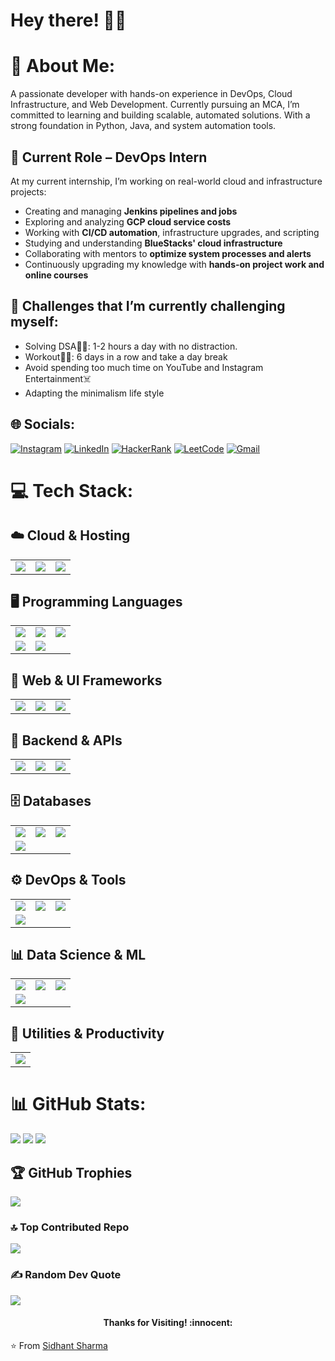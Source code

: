 
<!-- Greeting -->
# Hey there! :wave::smiley:
 
# 💫 About Me:
A passionate developer with hands-on experience in DevOps, Cloud Infrastructure, and Web Development. Currently pursuing an MCA, I’m committed to learning and building scalable, automated solutions. With a strong foundation in Python, Java, and system automation tools.

## 🚀 Current Role – DevOps Intern

At my current internship, I’m working on real-world cloud and infrastructure projects:

- Creating and managing **Jenkins pipelines and jobs**
- Exploring and analyzing **GCP cloud service costs**
- Working with **CI/CD automation**, infrastructure upgrades, and scripting
- Studying and understanding **BlueStacks' cloud infrastructure**
- Collaborating with mentors to **optimize system processes and alerts**
- Continuously upgrading my knowledge with **hands-on project work and online courses**


## 🌱 Challenges that I’m currently challenging myself:
* Solving DSA👨‍💻: 1-2 hours a day with no distraction. <br>
* Workout🏋️‍♂️: 6 days in a row and take a day break <br>
* Avoid spending too much time on YouTube and Instagram Entertainment☠️<br>
* Adapting the minimalism life style


## 🌐 Socials:
[![Instagram](https://img.shields.io/badge/Instagram-%23E4405F.svg?logo=Instagram&logoColor=white)](https://instagram.com/https://www.instagram.com/_.sidhant._15/) [![LinkedIn](https://img.shields.io/badge/LinkedIn-%230077B5.svg?logo=linkedin&logoColor=white)](https://linkedin.com/in/https://www.linkedin.com/in/sidhant-sharma-7a7b8a220/) [![HackerRank](https://img.shields.io/badge/-warmachiness13-islamicgreen?style=flat&logo=HackerRank&logoColor=black)](https://www.hackerrank.com/profile/warmachiness13)
[![LeetCode](https://img.shields.io/badge/LeetCode-000000?style=flat&logo=LeetCode&logoColor=white)](https://leetcode.com/u/IceBerG1502/)
[![Gmail](https://img.shields.io/badge/-sidhantsharma1502-c14438?style=flat&logo=Gmail&logoColor=white)](mailto:sidhantsharma1502@gmail.com)


# 💻 Tech Stack:
## ☁️ Cloud & Hosting
<table>
  <tr>
    <td><img src="https://img.shields.io/badge/AWS-232F3E?style=plastic&logo=amazon-aws&logoColor=white" /></td>
    <td><img src="https://img.shields.io/badge/github%20pages-121013?style=plastic&logo=github&logoColor=white" /></td>
    <td><img src="https://img.shields.io/badge/vercel-%23000000.svg?style=plastic&logo=vercel&logoColor=white" /></td>
  </tr>
</table>

## 🖥️ Programming Languages
<table>
  <tr>
    <td><img src="https://img.shields.io/badge/python-3670A0?style=plastic&logo=python&logoColor=ffdd54" /></td>
    <td><img src="https://img.shields.io/badge/java-%23ED8B00.svg?style=plastic&logo=openjdk&logoColor=white" /></td>
    <td><img src="https://img.shields.io/badge/html5-%23E34F26.svg?style=plastic&logo=html5&logoColor=white" /></td>
  </tr>
  <tr>
    <td><img src="https://img.shields.io/badge/css3-%231572B6.svg?style=plastic&logo=css3&logoColor=white" /></td>
    <td><img src="https://img.shields.io/badge/javascript-%23323330.svg?style=plastic&logo=javascript&logoColor=%23F7DF1E" /></td>
  </tr>
</table>

## 🎨 Web & UI Frameworks
<table>
  <tr>
    <td><img src="https://img.shields.io/badge/bootstrap-%238511FA.svg?style=plastic&logo=bootstrap&logoColor=white" /></td>
    <td><img src="https://img.shields.io/badge/tailwindcss-%2338B2AC.svg?style=plastic&logo=tailwind-css&logoColor=white" /></td>
    <td><img src="https://img.shields.io/badge/figma-%23F24E1E.svg?style=plastic&logo=figma&logoColor=white" /></td>
  </tr>
</table>

## 🧩 Backend & APIs
<table>
  <tr>
    <td><img src="https://img.shields.io/badge/flask-%23000.svg?style=plastic&logo=flask&logoColor=white" /></td>
    <td><img src="https://img.shields.io/badge/FastAPI-005571?style=plastic&logo=fastapi" /></td>
    <td><img src="https://img.shields.io/badge/jinja-white.svg?style=plastic&logo=jinja&logoColor=black" /></td>
  </tr>
</table>

## 🗄️ Databases
<table>
  <tr>
    <td><img src="https://img.shields.io/badge/mysql-%2300000f.svg?style=plastic&logo=mysql&logoColor=white" /></td>
    <td><img src="https://img.shields.io/badge/postgres-%23316192.svg?style=plastic&logo=postgresql&logoColor=white" /></td>
    <td><img src="https://img.shields.io/badge/MongoDB-%234ea94b.svg?style=plastic&logo=mongodb&logoColor=white" /></td>
  </tr>
  <tr>
    <td><img src="https://img.shields.io/badge/sqlite-%2307405e.svg?style=plastic&logo=sqlite&logoColor=white" /></td>
  </tr>
</table>

## ⚙️ DevOps & Tools
<table>
  <tr>
    <td><img src="https://img.shields.io/badge/Jenkins-D24939?style=plastic&logo=jenkins&logoColor=white" /></td>
    <td><img src="https://img.shields.io/badge/Linux-FCC624?style=plastic&logo=linux&logoColor=black" /></td>
    <td><img src="https://img.shields.io/badge/Bash-4EAA25?style=plastic&logo=gnu-bash&logoColor=white" /></td>
  </tr>
  <tr>
    <td><img src="https://img.shields.io/badge/Postman-FF6C37?style=plastic&logo=postman&logoColor=white" /></td>
  </tr>
</table>

## 📊 Data Science & ML
<table>
  <tr>
    <td><img src="https://img.shields.io/badge/pandas-%23150458.svg?style=plastic&logo=pandas&logoColor=white" /></td>
    <td><img src="https://img.shields.io/badge/numpy-%23013243.svg?style=plastic&logo=numpy&logoColor=white" /></td>
    <td><img src="https://img.shields.io/badge/Matplotlib-%23ffffff.svg?style=plastic&logo=Matplotlib&logoColor=black" /></td>
  </tr>
  <tr>
    <td><img src="https://img.shields.io/badge/scikit--learn-%23F7931E.svg?style=plastic&logo=scikit-learn&logoColor=white" /></td>
  </tr>
</table>

## 🧰 Utilities & Productivity
<table>
  <tr>
    <td><img src="https://img.shields.io/badge/Notion-%23000000.svg?style=plastic&logo=notion&logoColor=white" /></td>
  </tr>
</table>


# 📊 GitHub Stats:
![](https://github-readme-stats.vercel.app/api?username=IceBerG-15&theme=dark&hide_border=false&include_all_commits=false&count_private=true) ![](https://github-readme-stats.vercel.app/api/top-langs/?username=IceBerG-15&theme=dark&hide_border=false&include_all_commits=false&count_private=true&layout=compact)
![](https://github-readme-streak-stats.herokuapp.com/?user=IceBerG-15&theme=dark&hide_border=false)<br/>


## 🏆 GitHub Trophies
![](https://github-profile-trophy.vercel.app/?username=IceBerG-15&theme=onedark&no-frame=true&no-bg=true&margin-w=4)

### 🔝 Top Contributed Repo
![](https://github-contributor-stats.vercel.app/api?username=IceBerG-15&limit=5&theme=dark&combine_all_yearly_contributions=true)

### ✍️ Random Dev Quote
![](https://quotes-github-readme.vercel.app/api?type=vetical&theme=dark)

<h4 align="center"> Thanks for Visiting! :innocent:</h4>

:star: From [Sidhant Sharma](https://github.com/IceBerG-15)


